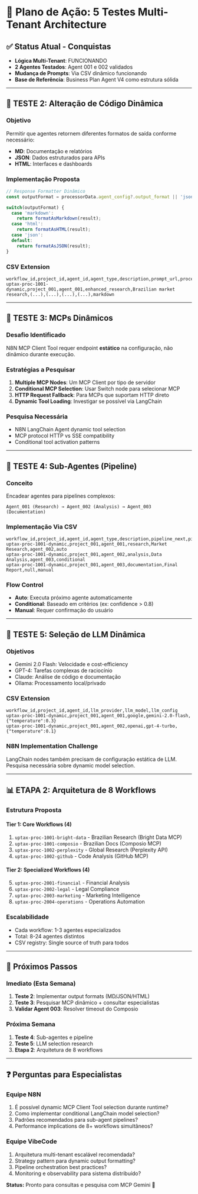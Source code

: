 # 🎯 Plano de Ação: 5 Testes Multi-Tenant Architecture

## ✅ **Status Atual - Conquistas**
- **Lógica Multi-Tenant**: FUNCIONANDO
- **2 Agentes Testados**: Agent 001 e 002 validados
- **Mudança de Prompts**: Via CSV dinâmico funcionando
- **Base de Referência**: Business Plan Agent V4 como estrutura sólida

---

## 🧪 **TESTE 2: Alteração de Código Dinâmica**

### **Objetivo**
Permitir que agentes retornem diferentes formatos de saída conforme necessário:
- **MD**: Documentação e relatórios
- **JSON**: Dados estruturados para APIs
- **HTML**: Interfaces e dashboards

### **Implementação Proposta**
```javascript
// Response Formatter Dinâmico
const outputFormat = processorData.agent_config?.output_format || 'json';

switch(outputFormat) {
  case 'markdown':
    return formatAsMarkdown(result);
  case 'html':
    return formatAsHTML(result);
  case 'json':
  default:
    return formatAsJSON(result);
}
```

### **CSV Extension**
```csv
workflow_id,project_id,agent_id,agent_type,description,prompt_url,processor_url,mcp_endpoint,tools_config_url,output_format
uptax-proc-1001-dynamic,project_001,agent_001,enhanced_research,Brazilian market research,(...),(...),(...),(...),markdown
```

---

## 🔧 **TESTE 3: MCPs Dinâmicos**

### **Desafio Identificado**
N8N MCP Client Tool requer endpoint **estático** na configuração, não dinâmico durante execução.

### **Estratégias a Pesquisar**
1. **Multiple MCP Nodes**: Um MCP Client por tipo de servidor
2. **Conditional MCP Selection**: Usar Switch node para selecionar MCP
3. **HTTP Request Fallback**: Para MCPs que suportam HTTP direto
4. **Dynamic Tool Loading**: Investigar se possível via LangChain

### **Pesquisa Necessária**
- N8N LangChain Agent dynamic tool selection
- MCP protocol HTTP vs SSE compatibility
- Conditional tool activation patterns

---

## 🔗 **TESTE 4: Sub-Agentes (Pipeline)**

### **Conceito**
Encadear agentes para pipelines complexos:
```
Agent_001 (Research) → Agent_002 (Analysis) → Agent_003 (Documentation)
```

### **Implementação Via CSV**
```csv
workflow_id,project_id,agent_id,agent_type,description,pipeline_next,pipeline_trigger
uptax-proc-1001-dynamic,project_001,agent_001,research,Market Research,agent_002,auto
uptax-proc-1001-dynamic,project_001,agent_002,analysis,Data Analysis,agent_003,conditional
uptax-proc-1001-dynamic,project_001,agent_003,documentation,Final Report,null,manual
```

### **Flow Control**
- **Auto**: Executa próximo agente automaticamente
- **Conditional**: Baseado em critérios (ex: confidence > 0.8)
- **Manual**: Requer confirmação do usuário

---

## 🤖 **TESTE 5: Seleção de LLM Dinâmica**

### **Objetivos**
- Gemini 2.0 Flash: Velocidade e cost-efficiency
- GPT-4: Tarefas complexas de raciocínio
- Claude: Análise de código e documentação
- Ollama: Processamento local/privado

### **CSV Extension**
```csv
workflow_id,project_id,agent_id,llm_provider,llm_model,llm_config
uptax-proc-1001-dynamic,project_001,agent_001,google,gemini-2.0-flash,{"temperature":0.3}
uptax-proc-1001-dynamic,project_001,agent_002,openai,gpt-4-turbo,{"temperature":0.1}
```

### **N8N Implementation Challenge**
LangChain nodes também precisam de configuração estática de LLM. Pesquisa necessária sobre dynamic model selection.

---

## 📊 **ETAPA 2: Arquitetura de 8 Workflows**

### **Estrutura Proposta**

#### **Tier 1: Core Workflows (4)**
1. `uptax-proc-1001-bright-data` - Brazilian Research (Bright Data MCP)
2. `uptax-proc-1001-composio` - Brazilian Docs (Composio MCP)
3. `uptax-proc-1002-perplexity` - Global Research (Perplexity API)
4. `uptax-proc-1002-github` - Code Analysis (GitHub MCP)

#### **Tier 2: Specialized Workflows (4)**
5. `uptax-proc-2001-financial` - Financial Analysis
6. `uptax-proc-2002-legal` - Legal Compliance
7. `uptax-proc-2003-marketing` - Marketing Intelligence
8. `uptax-proc-2004-operations` - Operations Automation

### **Escalabilidade**
- Cada workflow: 1-3 agentes especializados
- Total: 8-24 agentes distintos
- CSV registry: Single source of truth para todos

---

## 🎯 **Próximos Passos**

### **Imediato (Esta Semana)**
1. **Teste 2**: Implementar output formats (MD/JSON/HTML)
2. **Teste 3**: Pesquisar MCP dinâmico + consultar especialistas
3. **Validar Agent 003**: Resolver timeout do Composio

### **Próxima Semana**
1. **Teste 4**: Sub-agentes e pipeline
2. **Teste 5**: LLM selection research
3. **Etapa 2**: Arquitetura de 8 workflows

---

## ❓ **Perguntas para Especialistas**

### **Equipe N8N**
1. É possível dynamic MCP Client Tool selection durante runtime?
2. Como implementar conditional LangChain model selection?
3. Padrões recomendados para sub-agent pipelines?
4. Performance implications de 8+ workflows simultâneos?

### **Equipe VibeCode**
1. Arquitetura multi-tenant escalável recomendada?
2. Strategy pattern para dynamic output formatting?
3. Pipeline orchestration best practices?
4. Monitoring e observability para sistema distribuído?

**Status:** Pronto para consultas e pesquisa com MCP Gemini 🚀